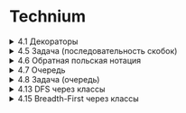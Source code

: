 # Technium

<details>
<summary>4.1 Декораторы</summary>

[link](https://github.com/PavLikh/Technium/tree/master/04-algorithms_data_structures/4-1-decorators)

## Задача 1.
Измерьте с помощью декоратора measure_execution_time продолжительность HTTP запроса к произвольному url (можно взять код из первых уроков по ботам)

## Задача 2. 
Описание задачи:

Необходимо разработать декоратор requires_admin, который будет использоваться для проверки роли пользователя перед выполнением защищенной функции. Если роль пользователя не соответствует требуемой, декоратор должен выбрасывать исключение PermissionError. В противном случае функция должна выполняться корректно.

### Пример использования:

Функция delete_user отвечает за удаление пользователей. Она должна быть доступна только для пользователей с ролью "admin".  Если пользователь, вызывающий эту функцию, не является администратором, необходимо остановить выполнение функции и выбросить PermissionError.

 
```python
@requires_admin
def delete_user(user, username_to_delete):
    return f"User {username_to_delete} has been deleted by {user['username']}."
```
### Пример юзеров
```python
admin_user = {'username': 'Alice', 'role': 'admin'}
regular_user = {'username': 'Bob', 'role': 'user'}
```

### Вызовы функции
```python
print(delete_user(admin_user, 'Charlie')) # Должно отработать
print(delete_user(regular_user, 'Charlie')) # Должно рейзить PermissionError
```

</details>
<details>
<summary>4.5 Задача (последовательность скобок)</summary>

[link](https://github.com/PavLikh/Technium/tree/master/04-algorithms_data_structures/4-5-task)

## Описание задачи
Необходимо написать программу, которая проверяет, является ли данная строка правильной скобочной последовательностью. Правильной скобочной последовательностью считается последовательность, в которой каждая открывающая скобка (например, '(', '{', '[') имеет соответствующую закрывающую скобку (')', '}', ']'). При этом скобки должны быть правильно вложены друг в друга, и порядок их следования должен быть корректным.

Примеры:

Правильная скобочная последовательность: "([]{})"
Неправильная скобочная последовательность: "([)]"
Неправильная скобочная последовательность: "{[}"
Правильная скобочная последовательность: "()"

Задача включает в себя следующие шаги:

- Считать строку, содержащую скобочную последовательность.
- Используя стек, проверить каждую скобку в строке.
- Если текущая скобка - открывающая, добавить ее в стек.
- Если текущая скобка - закрывающая, проверить, соответствует ли она последней открывающей скобке в стеке. Если да, удалить последнюю открывающую скобку из стека и продолжить проверку. В противном случае, скобочная последовательность неправильна.
- По завершении проверки всех символов в строке, проверить, остались ли какие-либо непарные скобки в стеке. Если да, скобочная последовательность также считается неправильной.

Результатом выполнения программы должно быть сообщение о том, является ли данная строка правильной скобочной последовательностью или нет. В идеале код должен содержать реализацию класса Стек и функцию для проверки строки со скобками. 
</details>
<details>
<summary>4.6 Обратная польская нотация</summary>

[link](https://github.com/PavLikh/Technium/tree/master/04-algorithms_data_structures/4-6-reverse_polish_notation)

## Обратная польская запись (Reverse Polish Notation, RPN - она же постфиксная нотация, или обратная польская нотация (ОПН)) 
-это форма записи математических выражений, в которой операторы располагаются после своих операндов. Это также называется постфиксной записью. обратной польской записи порядок выполнения операций однозначно определяется, и не требуется использование скобок для указания приоритета операций.

Пример обратной польской записи:

Обычное инфиксное выражение: 3 + 4 * 2
Обратная польская запись: 3 4 2 * +

В обратной польской записи каждый операнд считывается, а затем оператор выполняется над двумя последними операндами. В данном случае, сначала выполняется умножение 4 * 2, а затем результат (8) складывается с 3, чтобы получить окончательный результат (11).

Обратная польская запись имеет несколько преимуществ:

1. Она исключает неоднозначность в приоритете операторов, так как порядок операций однозначно определяется последовательностью операторов.
2. Она облегчает вычисления на стеке, что делает ее полезной для реализации калькуляторов и интерпретаторов математических выражений.
3. Она упрощает анализ и вычисление выражений в программах.

Для вычисления выражения в обратной польской записи можно использовать стек. 

Алгоритм решения задачи обратной польской записи с использованием стека можно разбить на несколько шагов:

- Создать пустой стек для хранения операндов.
- Разбить строку входного выражения на токены (числа и операторы).
- Для каждого токена во входном выражении выполнить следующее:
    - Если токен - операнд (число), поместить его в стек.
    - Если токен - оператор (+, -, *, /), извлечь два верхних элемента из стека (это будут операнды), выполнить операцию с ними и результат поместить обратно в стек.
- После обработки всех токенов входного выражения, в стеке должен остаться единственный элемент - результат вычислений.
</details>
<details>
<summary>4.7 Очередь</summary>

[link](https://github.com/PavLikh/Technium/tree/master/04-algorithms_data_structures/4-7-queue)

</details>
<details>
<summary>4.8 Задача (очередь)</summary>

[link](https://github.com/PavLikh/Technium/tree/master/04-algorithms_data_structures/4-8-task-queue)

Цель этого задания - создать программу для управления задачами с использованием структуры данных "очередь". Задачи будут представлены в виде объектов, и программа должна поддерживать операции добавления задачи в очередь, извлечения задачи из очереди и проверки состояния очереди.

### Требования 
1. Создайте класс TaskQueue, который будет представлять очередь задач. Этот класс должен иметь следующие методы:
    * add_task(task): Добавляет задачу task в конец очереди.
    * get_next_task(): Извлекает и возвращает задачу из начала очереди. Если очередь пуста, вернуть None.
    * is_empty(): Проверяет, пуста ли очередь. Возвращает True, если очередь пуста, и False в противном случае.
2. Создайте класс Task, который будет представлять задачу. Этот класс должен иметь атрибут:
    * name: Название задачи (строка).
3. Реализуйте логику работы с задачами в соответствии с их добавлением и извлечением из очереди.

Примеры тестовых данных и ожидаемых результатов:
```python
queue = TaskQueue()

task1 = Task("Задача 1")
task2 = Task("Задача 2")
task3 = Task("Задача 3")

queue.add_task(task1)
queue.add_task(task2)
queue.add_task(task3)

next_task = queue.get_next_task()
print(f"Следующая задача: {next_task.name if next_task else 'Нет задач'}")  # Ожидаемый результат: "Задача 1"

queue.get_next_task()  # Извлечь следующую задачу

print(f"Очередь пуста: {queue.is_empty()}")  # Ожидаемый результат: False
```

</details>
<details>
<summary>4.13 DFS через классы</summary>

[link](https://github.com/PavLikh/Technium/tree/master/04-algorithms_data_structures/4-13-graph_dfs_class)


### Задание 
Дописать реализацию функции dfs() для графа. Подсказка: в функции должны использоваться 2 структуры - Список для хранения пройденных вершин и Стек для хранения вершин-соседей, которые нужно пройти - алгоритм в предыдущем уроке сильно поможет. 


Для тестирования
```python
a = Node('a')
b = Node('b')
c = Node('c')
d = Node('d')
e = Node('e')
f = Node('f')
g = Node('g')
h = Node('h')
i = Node('i')
k = Node('k')
a.point_to(b)
b.point_to(c)
c.point_to(d)
d.point_to(a)
b.point_to(d)
a.point_to(e)
e.point_to(f)
e.point_to(g)
f.point_to(i)
f.point_to(h)
g.point_to(k)

g = Graph(a)
print(g.dfs())
```

</details>
<details>
<summary>4.15 Breadth-First через классы</summary>

[link](https://github.com/PavLikh/Technium/tree/master/04-algorithms_data_structures/4-15-graph-bfs-class)

```python
class Node:
    def __init__(self, value):
        self.value = value

        self.outbound = []
        self.inbound = []

    def point_to(self, other):
        self.outbound.append(other)
        other.inbound.append(self)

    def __str__(self):
        return f'Node({self.value})'

class Graph:
    def __init__(self, root):
        self._root = root

    def dfs(self):
        pass

    def bfs(self):
        pass
```

С нуля новый код писать не нужно. Если вы успешно справились с предыдущим заданием, то функция dfs() у вас уже реализована и код bfs() будет ооооочень сильно на нее походить, но с небольшим отличием в алгоритме.
</details>